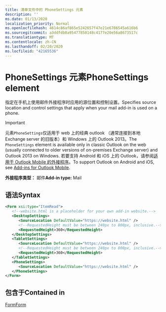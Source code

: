 ```yaml
---
title: 清单文件中的 PhoneSettings 元素
description: ''
ms.date: 01/13/2020
localization_priority: Normal
ms.openlocfilehash: 4614c86af865e5242657f47e21e6786545a616b6
ms.sourcegitcommit: a3ddfdb8a95477850148c4177e20e56a8673517c
ms.translationtype: MT
ms.contentlocale: zh-CN
ms.lasthandoff: 02/20/2020
ms.locfileid: "42165536"
---
```

# <a name="phonesettings-element"></a><span data-ttu-id="ff6d2-102">PhoneSettings 元素</span><span class="sxs-lookup"><span data-stu-id="ff6d2-102">PhoneSettings element</span></span>

<span data-ttu-id="ff6d2-103">指定在手机上使用邮件外接程序时应用的源位置和控制设置。</span><span class="sxs-lookup"><span data-stu-id="ff6d2-103">Specifies source location and control settings that apply when your mail add-in is used on a phone.</span></span>

> [!IMPORTANT]
> <span data-ttu-id="ff6d2-104">元素`PhoneSettings`仅适用于 web 上的经典 outlook （通常连接到本地 Exchange server 的旧版本）和 Windows 上的 Outlook 2013。</span><span class="sxs-lookup"><span data-stu-id="ff6d2-104">The `PhoneSettings` element is available only in classic Outlook on the web (usually connected to older versions of on-premises Exchange server) and Outlook 2013 on Windows.</span></span> <span data-ttu-id="ff6d2-105">若要支持 Android 和 iOS 上的 Outlook，请参阅[适用于 Outlook Mobile 的外接程序](../../outlook/outlook-mobile-addins.md)。</span><span class="sxs-lookup"><span data-stu-id="ff6d2-105">To support Outlook on Android and iOS, see [Add-ins for Outlook Mobile](../../outlook/outlook-mobile-addins.md).</span></span>

<span data-ttu-id="ff6d2-106">**外接程序类型：** 邮件</span><span class="sxs-lookup"><span data-stu-id="ff6d2-106">**Add-in type:** Mail</span></span>

## <a name="syntax"></a><span data-ttu-id="ff6d2-107">语法</span><span class="sxs-lookup"><span data-stu-id="ff6d2-107">Syntax</span></span>

```XML
<Form xsi:type="ItemRead">
   <!--website.html is a placeholder for your own add-in website.-->
   <DesktopSettings>
      <SourceLocation DefaultValue="https://website.html" />
      <!--RequestedHeight must be between 240px to 800px, inclusive.-->
      <RequestedHeight>360</RequestedHeight>
   </DesktopSettings>
   <TabletSettings>
      <SourceLocation DefaultValue="https://website.html" />
      <!--RequestedHeight must be between 240px to 800px, inclusive.-->
      <RequestedHeight>360</RequestedHeight>
   </TabletSettings>
   <PhoneSettings>
      <SourceLocation DefaultValue="https://website.html" />
   </PhoneSettings>
</Form>
```

## <a name="contained-in"></a><span data-ttu-id="ff6d2-108">包含于</span><span class="sxs-lookup"><span data-stu-id="ff6d2-108">Contained in</span></span>

[<span data-ttu-id="ff6d2-109">Form</span><span class="sxs-lookup"><span data-stu-id="ff6d2-109">Form</span></span>](form.md)

